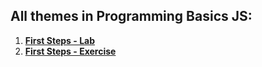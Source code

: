 ## All themes in Programming Basics JS:

1. [**First Steps - Lab**](https://github.com/polinadrumeva/JS-Developer---All-courses---SoftUni/tree/main/Programming%20Basics/First%20Steps%20-%20Lab)
2. [**First Steps - Exercise**](https://github.com/polinadrumeva/JS-Developer---All-courses---SoftUni/tree/main/Programming%20Basics/First%20Steps%20-%20Exercise)
